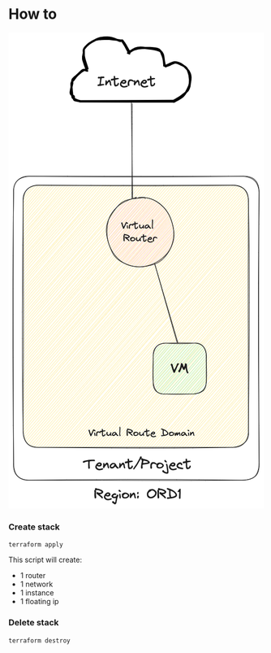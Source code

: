 # How to

![infra sample-server](../img/01-sample-instance.png "infra sample-server")

### Create stack

```
terraform apply
```

This script will create:
-   1 router
-   1 network
-   1 instance
-   1 floating ip

### Delete stack

```
terraform destroy
```
